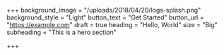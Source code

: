 +++
background_image = "/uploads/2018/04/20/logs-splash.png"
background_style = "Light"
button_text = "Get Started"
button_url = "https://example.com"
draft = true
heading = "Hello, World"
size = "Big"
subheading = "This is a hero section"

+++
